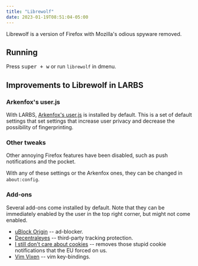```yaml
---
title: "Librewolf"
date: 2023-01-19T08:51:04-05:00
---
```


Librewolf is a version of Firefox with Mozilla's odious spyware removed.

## Running

Press <kbd>super + w</kbd> or run `librewolf` in dmenu.

## Improvements to Librewolf in LARBS

### Arkenfox's user.js

With LARBS, [Arkenfox's user.js](https://github.com/arkenfox/user.js) is installed by default.
This is a set of default settings that set settings that increase user privacy and decrease the possibility of fingerprinting.

### Other tweaks

Other annoying Firefox features have been disabled, such as push notifications and the pocket.

With any of these settings or the Arkenfox ones, they can be changed in `about:config`.

### Add-ons

Several add-ons come installed by default.
Note that they can be immediately enabled by the user in the top right corner, but might not come enabled.

- [uBlock Origin](https://addons.mozilla.org/en-US/firefox/addon/ublock-origin/) -- ad-blocker.
- [Decentraleyes](https://addons.mozilla.org/en-US/firefox/addon/decentraleyes/) -- third-party tracking protection.
- [I still don't care about cookies](https://addons.mozilla.org/en-US/firefox/addon/istilldontcareaboutcookies/) -- removes those stupid cookie notifications that the EU forced on us.
- [Vim Vixen](https://addons.mozilla.org/en-US/firefox/addon/vim-vixen/) -- vim key-bindings.
